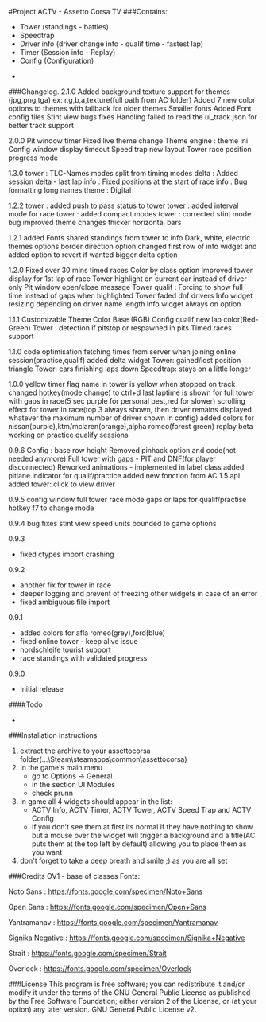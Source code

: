 #Project ACTV - Assetto Corsa TV
###Contains:
* Tower (standings - battles)
* Speedtrap
* Driver info (driver change info - qualif time - fastest lap)
* Timer (Session info - Replay)
* Config (Configuration)

-
###Changelog.
2.1.0
Added background texture support for themes (jpg,png,tga) ex: r,g,b,a,texture(full path from AC folder)
Added 7 new color options to themes with fallback for older themes
Smaller fonts
Added Font config files
Stint view bugs fixes
Handling failed to read the ui_track.json for better track support

2.0.0
Pit window timer
Fixed live theme change
Theme engine : theme ini
Config window display timeout
Speed trap new layout
Tower race position progress mode

1.3.0
tower : TLC-Names modes split from timing modes
delta : Added session delta - last lap
info : Fixed positions at the start of race
info : Bug formatting long names
theme : Digital

1.2.2
tower : added push to pass status to tower
tower : added interval mode for race 
tower : added compact modes
tower : corrected stint mode bug
improved theme changes
thicker horizontal bars

1.2.1
added Fonts
shared standings from tower to info
Dark, white, electric themes options
border direction option
changed first row of info widget and added option to revert if wanted
bigger delta option

1.2.0
Fixed over 30 mins timed races
Color by class option
Improved tower display for 1st lap of race
Tower highlight on current car instead of driver only
Pit window open/close message
Tower qualif : Forcing to show full time instead of gaps when highlighted
Tower faded dnf drivers
Info widget resizing depending on driver name length
Info widget always on option

1.1.1
Customizable Theme Color Base (RGB)
Config qualif new lap color(Red-Green)
Tower : detection if pitstop or respawned in pits
Timed races support

1.1.0
code optimisation
fetching times from server when joining online session(practise,qualif)
added delta widget
Tower: gained/lost position triangle
Tower: cars finishing laps down
Speedtrap: stays on a little longer

1.0.0
yellow timer flag
name in tower is yellow when stopped on track
changed hotkey(mode change) to ctrl+d
last laptime is shown for full tower with gaps in race(5 sec purple for personal best,red for slower)
scrolling effect for tower in race(top 3 always shown, then driver remains displayed whatever the maximum number of driver shown in config)
added colors for nissan(purple),ktm/mclaren(orange),alpha romeo(forest green)
replay beta working on practice qualify sessions

0.9.6
Config : base row height
Removed pinhack option and code(not needed anymore)
Full tower with gaps - PIT and DNF(for player disconnected)
Reworked animations - implemented in label class
added pitlane indicator for qualif/practice
added new fonction from AC 1.5 api
added tower: click to view driver

0.9.5
config window
full tower race mode
gaps or laps for qualif/practise
hotkey f7 to change mode

0.9.4
bug fixes
stint view
speed units bounded to game options

0.9.3
* fixed ctypes import crashing

0.9.2
* another fix for tower in race
* deeper logging and prevent of freezing other widgets in case of an error
* fixed ambiguous file import

0.9.1
* added colors for afla romeo(grey),ford(blue)
* fixed online tower - keep alive issue
* nordschleife tourist support
* race standings with validated progress

0.9.0
* Initial release

####Todo

-
###Installation instructions
1. extract the archive to your assettocorsa folder(...\Steam\steamapps\common\assettocorsa\)
2. In the game's main menu
   * go to Options -> General
   * in the section UI Modules
   * check prunn
3. In game all 4 widgets should appear in the list:
   * ACTV Info, ACTV Timer, ACTV Tower, ACTV Speed Trap and ACTV Config
   * if you don't see them at first its normal if they have nothing to show but a mouse over the widget will trigger a background and a title(AC puts them at the top left by default) allowing you to place them as you want
4. don't forget to take a deep breath and smile ;) as you are all set


###Credits
OV1 - base of classes
Fonts:

Noto Sans : https://fonts.google.com/specimen/Noto+Sans

Open Sans : https://fonts.google.com/specimen/Open+Sans

Yantramanav : https://fonts.google.com/specimen/Yantramanav

Signika Negative : https://fonts.google.com/specimen/Signika+Negative

Strait : https://fonts.google.com/specimen/Strait

Overlock : https://fonts.google.com/specimen/Overlock


###License
This program is free software; you can redistribute it and/or modify it under the terms of the GNU General Public License as published by the Free Software Foundation; either version 2 of the License, or (at your option) any later version.
GNU General Public License v2.
